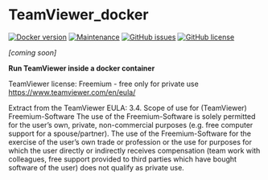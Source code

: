 # TeamViewer_docker
[![Docker version](https://img.shields.io/badge/Docker-18.06-blue.svg?logo=docker)](https://www.docker.com/)
[![Maintenance](https://img.shields.io/badge/Maintained%3F-yes-brightgreen.svg)](https://github.com/marius-joe/TeamViewer_docker/graphs/commit-activity)
[![GitHub issues](https://img.shields.io/github/issues/marius-joe/TeamViewer_docker.svg)](https://github.com/marius-joe/TeamViewer_docker/issues/)
[![GitHub license](https://img.shields.io/github/license/marius-joe/TeamViewer_docker.svg)](https://github.com/marius-joe/TeamViewer_docker/blob/master/LICENSE)

*[coming soon]*

**Run TeamViewer inside a docker container**



TeamViewer license: Freemium - free only for private use
https://www.teamviewer.com/en/eula/

Extract from the TeamViewer EULA:
3.4. Scope of use for (TeamViewer) Freemium-Software
The use of the Freemium-Software is solely permitted for the user’s own, private, non-commercial purposes (e.g. free computer support for a spouse/partner). The use of the Freemium-Software for the exercise of the user’s own trade or profession or the use for purposes for which the user directly or indirectly receives compensation (team work with colleagues, free support provided to third parties which have bought software of the user) does not qualify as private use.

